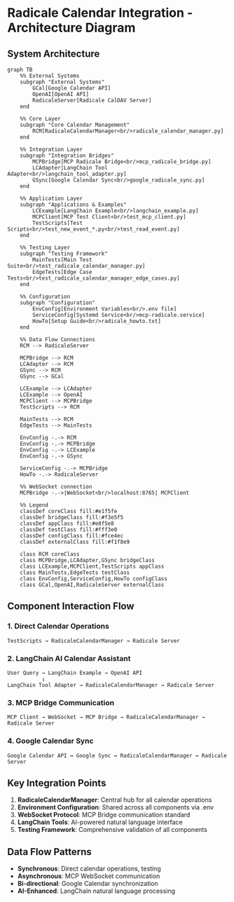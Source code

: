 # Radicale Calendar Integration - Architecture Diagram

## System Architecture

```mermaid
graph TB
    %% External Systems
    subgraph "External Systems"
        GCal[Google Calendar API]
        OpenAI[OpenAI API]
        RadicaleServer[Radicale CalDAV Server]
    end

    %% Core Layer
    subgraph "Core Calendar Management"
        RCM[RadicaleCalendarManager<br/>radicale_calendar_manager.py]
    end

    %% Integration Layer
    subgraph "Integration Bridges"
        MCPBridge[MCP Radicale Bridge<br/>mcp_radicale_bridge.py]
        LCAdapter[LangChain Tool Adapter<br/>langchain_tool_adapter.py]
        GSync[Google Calendar Sync<br/>google_radicale_sync.py]
    end

    %% Application Layer
    subgraph "Applications & Examples"
        LCExample[LangChain Example<br/>langchain_example.py]
        MCPClient[MCP Test Client<br/>test_mcp_client.py]
        TestScripts[Test Scripts<br/>test_new_event_*.py<br/>test_read_event.py]
    end

    %% Testing Layer
    subgraph "Testing Framework"
        MainTests[Main Test Suite<br/>test_radicale_calendar_manager.py]
        EdgeTests[Edge Case Tests<br/>test_radicale_calendar_manager_edge_cases.py]
    end

    %% Configuration
    subgraph "Configuration"
        EnvConfig[Environment Variables<br/>.env file]
        ServiceConfig[Systemd Service<br/>mcp-radicale.service]
        HowTo[Setup Guide<br/>radicale_howto.txt]
    end

    %% Data Flow Connections
    RCM --> RadicaleServer
    
    MCPBridge --> RCM
    LCAdapter --> RCM
    GSync --> RCM
    GSync --> GCal
    
    LCExample --> LCAdapter
    LCExample --> OpenAI
    MCPClient --> MCPBridge
    TestScripts --> RCM
    
    MainTests --> RCM
    EdgeTests --> MainTests
    
    EnvConfig -.-> RCM
    EnvConfig -.-> MCPBridge
    EnvConfig -.-> LCExample
    EnvConfig -.-> GSync
    
    ServiceConfig -.-> MCPBridge
    HowTo -.-> RadicaleServer

    %% WebSocket connection
    MCPBridge -.->|WebSocket<br/>localhost:8765| MCPClient

    %% Legend
    classDef coreClass fill:#e1f5fe
    classDef bridgeClass fill:#f3e5f5
    classDef appClass fill:#e8f5e8
    classDef testClass fill:#fff3e0
    classDef configClass fill:#fce4ec
    classDef externalClass fill:#f1f8e9

    class RCM coreClass
    class MCPBridge,LCAdapter,GSync bridgeClass
    class LCExample,MCPClient,TestScripts appClass
    class MainTests,EdgeTests testClass
    class EnvConfig,ServiceConfig,HowTo configClass
    class GCal,OpenAI,RadicaleServer externalClass
```

## Component Interaction Flow

### 1. Direct Calendar Operations
```
TestScripts → RadicaleCalendarManager → Radicale Server
```

### 2. LangChain AI Calendar Assistant
```
User Query → LangChain Example → OpenAI API
           ↓
LangChain Tool Adapter → RadicaleCalendarManager → Radicale Server
```

### 3. MCP Bridge Communication
```
MCP Client → WebSocket → MCP Bridge → RadicaleCalendarManager → Radicale Server
```

### 4. Google Calendar Sync
```
Google Calendar API ↔ Google Sync ↔ RadicaleCalendarManager ↔ Radicale Server
```

## Key Integration Points

1. **RadicaleCalendarManager**: Central hub for all calendar operations
2. **Environment Configuration**: Shared across all components via .env
3. **WebSocket Protocol**: MCP Bridge communication standard
4. **LangChain Tools**: AI-powered natural language interface
5. **Testing Framework**: Comprehensive validation of all components

## Data Flow Patterns

- **Synchronous**: Direct calendar operations, testing
- **Asynchronous**: MCP WebSocket communication
- **Bi-directional**: Google Calendar synchronization
- **AI-Enhanced**: LangChain natural language processing
